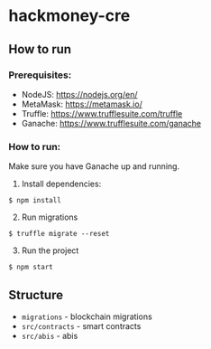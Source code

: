 # hackmoney-cre

## How to run

### Prerequisites:

 * NodeJS: https://nodejs.org/en/
 * MetaMask: https://metamask.io/
 * Truffle: https://www.trufflesuite.com/truffle
 * Ganache: https://www.trufflesuite.com/ganache

### How to run:

Make sure you have Ganache up and running.

1. Install dependencies:

```
$ npm install
```

2. Run migrations

```
$ truffle migrate --reset
```

3. Run the project

```
$ npm start
```

## Structure

 * `migrations` - blockchain migrations
 * `src/contracts` - smart contracts
 * `src/abis` - abis
